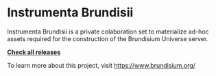# Instrumenta Brundisii

Instrumenta Brundisii is a private colaboration set to materialize ad-hoc assets required for the construction of the Brundisium Universe server.

**[Check all releases](https://github.com/NICNE0/instrumenta-brundisii/tags)**

To learn more about this project, visit https://www.brundisium.org/
